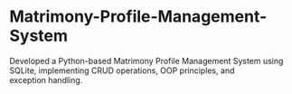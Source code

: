 # Matrimony-Profile-Management-System
Developed a Python-based Matrimony Profile Management System using SQLite, implementing CRUD operations, OOP principles, and exception handling.
